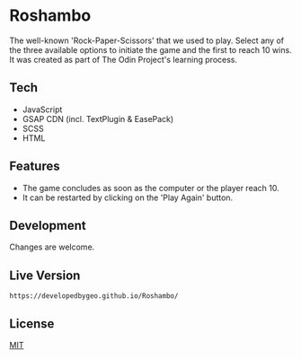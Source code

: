 # Roshambo

The well-known 'Rock-Paper-Scissors' that we used to play. Select any of the three available options to initiate the game and the first to reach 10 wins.
<br>
It was created as part of The Odin Project's learning process.

## Tech

- JavaScript
- GSAP CDN (incl. TextPlugin & EasePack)
- SCSS
- HTML

## Features

- The game concludes as soon as the computer or the player reach 10.
- It can be restarted by clicking on the 'Play Again' button.

## Development

Changes are welcome.

## Live Version

```
https://developedbygeo.github.io/Roshambo/
```

## License

[MIT](https://choosealicense.com/licenses/mit/)
